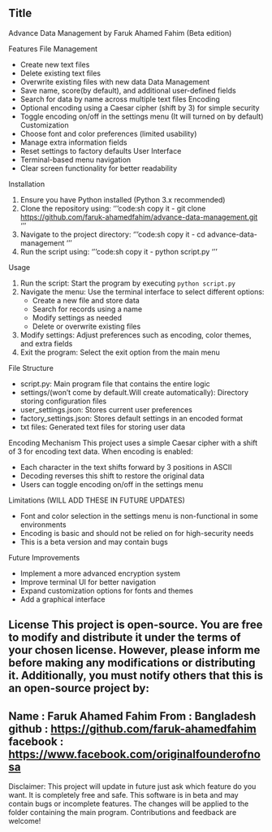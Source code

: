 Title
----------
Advance Data Management by Faruk Ahamed Fahim (Beta edition)

Features
File Management
  - Create new text files
  - Delete existing text files
  - Overwrite existing files with new data
Data Management
  - Save name, score(by default), and additional user-defined fields
  - Search for data by name across multiple text files
Encoding
  - Optional encoding using a Caesar cipher (shift by 3) for simple security
  - Toggle encoding on/off in the settings menu (It will turned on by default)
Customization
  - Choose font and color preferences (limited usability)
  - Manage extra information fields
  - Reset settings to factory defaults
User Interface
  - Terminal-based menu navigation
  - Clear screen functionality for better readability
  
Installation
1. Ensure you have Python installed (Python 3.x recommended)
2. Clone the repository using:
   ‘’’code:sh
   copy it - git clone https://github.com/faruk-ahamedfahim/advance-data-management.git
   ‘’’
3. Navigate to the project directory:
   ‘’’code:sh
   copy it - cd advance-data-management
   ‘’’
4. Run the script using:
   ‘’’code:sh
   copy it - python script.py
   ‘’’

Usage
1. Run the script:  Start the program by executing `python script.py`
2. Navigate the menu: Use the terminal interface to select different options:
   - Create a new file and store data
   - Search for records using a name
   - Modify settings as needed
   - Delete or overwrite existing files
3. Modify settings: Adjust preferences such as encoding, color themes, and extra fields
4. Exit the program: Select the exit option from the main menu

File Structure
- script.py: Main program file that contains the entire logic
- settings/(won’t come by default.Will create automatically): Directory storing configuration files
- user_settings.json: Stores current user preferences
- factory_settings.json: Stores default settings in an encoded format
- txt files: Generated text files for storing user data

Encoding Mechanism
This project uses a simple Caesar cipher with a shift of 3 for encoding text data. When encoding is enabled:
- Each character in the text shifts forward by 3 positions in ASCII
- Decoding reverses this shift to restore the original data
- Users can toggle encoding on/off in the settings menu

Limitations (WILL ADD THESE IN FUTURE UPDATES)
- Font and color selection in the settings menu is non-functional in some environments
- Encoding is basic and should not be relied on for high-security needs
- This is a beta version and may contain bugs

Future Improvements
- Implement a more advanced encryption system
- Improve terminal UI for better navigation
- Expand customization options for fonts and themes
- Add a graphical interface 

License
This project is open-source. You are free to modify and distribute it under the terms of your chosen license. However, please inform me before making any modifications or distributing it. Additionally, you must notify others that this is an open-source project by:
----------------------------
Name     : Faruk Ahamed Fahim
From     : Bangladesh
github   : https://github.com/faruk-ahamedfahim
facebook : https://www.facebook.com/originalfounderofnosa
----------------------------

Disclaimer:
This project will update in future just ask which feature do you want. It is completely free and safe.
This software is in beta and may contain bugs or incomplete features. The changes will be applied to the folder containing the main program. Contributions and feedback are welcome!
